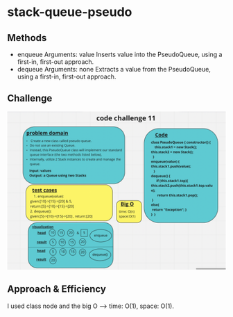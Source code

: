 # stack-queue-pseudo

## Methods

- enqueue
Arguments: value
Inserts value into the PseudoQueue, using a first-in, first-out approach.
- dequeue
Arguments: none
Extracts a value from the PseudoQueue, using a first-in, first-out approach.

## Challenge

![stack-queue-pseudo image](./assets/code11.png)

## Approach & Efficiency

I used class node and the big O --> time: O(1), space: O(1).
